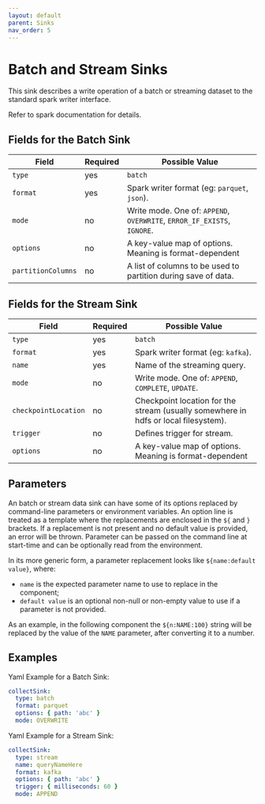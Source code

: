 ```yaml
---
layout: default
parent: Sinks
nav_order: 5
---
```


# Batch and Stream Sinks

This sink describes a write operation of a batch or streaming dataset to the standard spark writer interface.

Refer to spark documentation for details.

## Fields for the Batch Sink

| Field | Required | Possible Value |
| ----- | -------- | -------------- |
| `type` | yes | `batch` |
| `format` | yes | Spark writer format (eg: `parquet`, `json`). |
| `mode` | no | Write mode. One of: `APPEND`, `OVERWRITE`, `ERROR_IF_EXISTS`, `IGNORE`. |
| `options` | no | A key-value map of options. Meaning is format-dependent |
| `partitionColumns` | no | A list of columns to be used to partition during save of data. |

## Fields for the Stream Sink

| Field | Required | Possible Value |
| ----- | -------- | -------------- |
| `type` | yes | `batch` |
| `format` | yes | Spark writer format (eg: `kafka`). |
| `name` | yes | Name of the streaming query. |
| `mode` | no | Write mode. One of: `APPEND`, `COMPLETE`, `UPDATE`. |
| `checkpointLocation` | no | Checkpoint location for the stream (usually somewhere in hdfs or local filesystem). |
| `trigger` | no | Defines trigger for stream. |
| `options` | no | A key-value map of options. Meaning is format-dependent |

## Parameters

An batch or stream data sink can have some of its options replaced by command-line parameters or environment variables.
An option line is treated as a template where the replacements are enclosed in the `${` and `}` brackets.
If a replacement is not present and no default value is provided, an error will be thrown.
Parameter can be passed on the command line at start-time and can be optionally read from the environment.

In its more generic form, a parameter replacement looks like `${name:default value}`, where:

* `name` is the expected parameter name to use to replace in the component;
* `default value` is an optional non-null or non-empty value to use if a parameter is not provided.  

As an example, in the following component the `${n:NAME:100}` string will be replaced by the value of the `NAME` parameter, after converting it to a number.

## Examples

Yaml Example for a Batch Sink:

```yaml
collectSink:
  type: batch
  format: parquet
  options: { path: 'abc' }
  mode: OVERWRITE
```

Yaml Example for a Stream Sink:

```yaml
collectSink:
  type: stream
  name: queryNameHere
  format: kafka
  options: { path: 'abc' }
  trigger: { milliseconds: 60 }
  mode: APPEND
```

